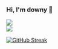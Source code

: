 ### Hi, I'm downy 👋

<!--
**downying/downying** is a ✨ _special_ ✨ repository because its `README.md` (this file) appears on your GitHub profile.

Here are some ideas to get you started:

- 🔭 I’m currently working on ...
- 🌱 I’m currently learning ...
- 👯 I’m looking to collaborate on ...
- 🤔 I’m looking for help with ...
- 💬 Ask me about ...
- 📫 How to reach me: ...
- 😄 Pronouns: ...
- ⚡ Fun fact: ...
-->


<div>
<p>	
<img src="https://github-readme-stats.vercel.app/api/top-langs/?username=downying&layout=compact"><br>
<img src="https://github-readme-stats.vercel.app/api?username=downying&show_icons=true">
</p>
</div>

[![GitHub Streak](https://streak-stats.demolab.com?user=downying&theme=dracula&hide_border=true&locale=ko)](https://git.io/streak-stats)
